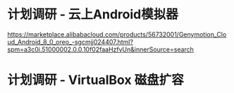# 计划调研 - 云上Android模拟器
https://marketplace.alibabacloud.com/products/56732001/Genymotion_Cloud_Android_8_0_oreo_-sgcmjj024407.html?spm=a3c0i.51000002.0.0.10f02faaHzfvUn&innerSource=search

# 计划调研 - VirtualBox 磁盘扩容
